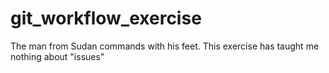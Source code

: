# git_workflow_exercise

The man from Sudan commands with his feet.
This exercise has taught me nothing about "issues"
